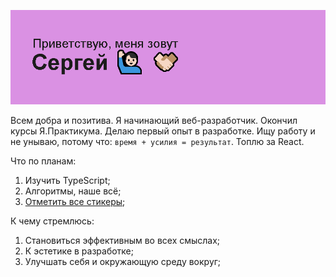 <img alt="Приветствие в readme профиля" src="/header.png"> </img>

Всем добра и позитива. Я начинающий веб-разработчик. Окончил курсы Я.Практикума. Делаю первый опыт в разработке. Ищу работу и не унываю, потому что: `время + усилия = результат`. Топлю за React.

Что по планам:
1. Изучить TypeScript;
2. Алгоритмы, наше всё;
3. [Отметить все стикеры](https://miro.com/app/board/uXjVNHxhl30=/?share_link_id=162594989692);

К чему стремлюсь:
1. Становиться эффективным во всех смыслах;
2. К эстетике в разработке;
3. Улучшать себя и окружающую среду вокруг;
